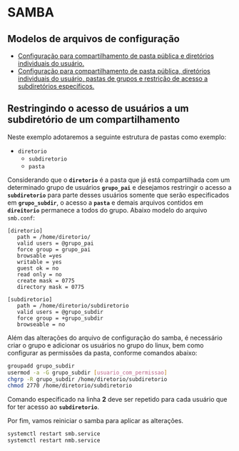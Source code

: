 # SAMBA

## Modelos de arquivos de configuração

* [Configuração para compartilhamento de pasta pública e diretórios individuais do usuário.](https://github.com/rmbinformatica/bash-scripts/blob/main/config-exemplo/modelo\_pasta\_publica\_e\_usuarios-smb.conf)
* [Configuração para compartilhamento de pasta pública, diretórios individuais do usuário, pastas de grupos e restrição de acesso a subdiretórios específicos.](https://github.com/rmbinformatica/bash-scripts/blob/main/config-exemplo/modelo\_grupos\_e\_restricao\_subpastas-smb.conf)

## Restringindo o acesso de usuários a um subdiretório de um compartilhamento

Neste exemplo adotaremos a seguinte estrutura de pastas como exemplo:

* `diretorio`
  * `subdiretorio`
  * `pasta`

Considerando que o **`diretorio`** é a pasta que já está compartilhada com um determinado grupo de usuários **`grupo_pai`** e desejamos restringir o acesso a **`subdiretorio`** para parte desses usuários somente que serão especificados em **`grupo_subdir`**, o acesso a **`pasta`** e demais arquivos contidos em **`direitorio`** permanece a todos do grupo. Abaixo modelo do arquivo `smb.conf`:

```
[diretorio]
   path = /home/diretorio/
   valid users = @grupo_pai
   force group = grupo_pai
   browsable =yes
   writable = yes
   guest ok = no
   read only = no
   create mask = 0775
   directory mask = 0775
   
[subdiretorio]
   path = /home/diretorio/subdiretorio
   valid users = @grupo_subdir
   force group = +grupo_subdir
   browseable = no
```

Além das alterações do arquivo de configuração do samba, é necessário criar o grupo e adicionar os usuários no grupo do linux, bem como configurar as permissões da pasta, conforme comandos abaixo:

```bash
groupadd grupo_subdir
usermod -a -G grupo_subdir [usuario_com_permissao]
chgrp -R grupo_subdir /home/diretorio/subdiretorio
chmod 2770 /home/diretorio/subdiretorio
```

Comando especificado na linha **2** deve ser repetido para cada usuário que for ter acesso ao **`subdiretorio`**.

Por fim, vamos reiniciar o samba para aplicar as alterações.

```bash
systemctl restart smb.service
systemctl restart nmb.service
```

